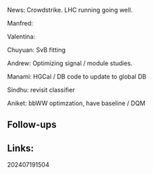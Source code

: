 News:  Crowdstrike. LHC running going well. 

Manfred:

Valentina: 

Chuyuan: SvB fitting 

Andrew: Optimizing signal / module studies.

Manami: HGCal / DB code to update to global DB

Sindhu: revisit classifier 

Aniket:  bbWW optimzation, have baseline / DQM 




## Follow-ups


## Links: 



202407191504

